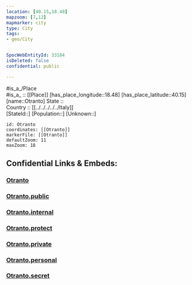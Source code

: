 ```yaml
---
location: [40.15,18.48] 
mapzoom: [7,12] 
mapmarker: city 
type: City
tags:
- geo/City


SpocWebEntityId: 33184
isDeleted: false
confidential: public

---
```

#is_a_/Place  
#is_a_ :: [[Place]] 
[has_place_longitude::18.48] 
[has_place_latitude::40.15] 
[name::Otranto] 
State ::  
Country :: [[../../../../../Italy]]  
[StateId::] 
[Population::] 
[Unknown::] 


```leaflet
id: Otranto
coordinates: [[Otranto]] 
markerFile: [[Otranto]] 
defaultZoom: 11 
maxZoom: 18
```


## Confidential Links & Embeds: 

### [Otranto](/_Standards/Earth/Continent/Europe/Europe~South/Italy/regions~Italy/Apulia/Lecce/City/Otranto.md) 

### [Otranto.public](/_public/Earth/Continent/Europe/Europe~South/Italy/regions~Italy/Apulia/Lecce/City/Otranto.public.md) 

### [Otranto.internal](/_internal/Earth/Continent/Europe/Europe~South/Italy/regions~Italy/Apulia/Lecce/City/Otranto.internal.md) 

### [Otranto.protect](/_protect/Earth/Continent/Europe/Europe~South/Italy/regions~Italy/Apulia/Lecce/City/Otranto.protect.md) 

### [Otranto.private](/_private/Earth/Continent/Europe/Europe~South/Italy/regions~Italy/Apulia/Lecce/City/Otranto.private.md) 

### [Otranto.personal](/_personal/Earth/Continent/Europe/Europe~South/Italy/regions~Italy/Apulia/Lecce/City/Otranto.personal.md) 

### [Otranto.secret](/_secret/Earth/Continent/Europe/Europe~South/Italy/regions~Italy/Apulia/Lecce/City/Otranto.secret.md)

